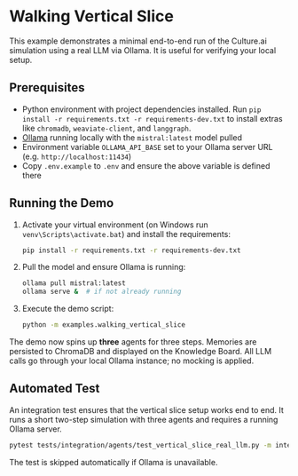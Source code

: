 # Walking Vertical Slice

This example demonstrates a minimal end-to-end run of the Culture.ai simulation using a real LLM via Ollama. It is useful for verifying your local setup.

## Prerequisites
- Python environment with project dependencies installed. Run
  `pip install -r requirements.txt -r requirements-dev.txt` to install extras like
  `chromadb`, `weaviate-client`, and `langgraph`.
- [Ollama](https://ollama.ai/) running locally with the `mistral:latest` model pulled
- Environment variable `OLLAMA_API_BASE` set to your Ollama server URL (e.g. `http://localhost:11434`)
- Copy `.env.example` to `.env` and ensure the above variable is defined there

## Running the Demo
1. Activate your virtual environment (on Windows run `venv\Scripts\activate.bat`) and install the requirements:
   ```bash
   pip install -r requirements.txt -r requirements-dev.txt
   ```
2. Pull the model and ensure Ollama is running:
   ```bash
   ollama pull mistral:latest
   ollama serve &  # if not already running
   ```
3. Execute the demo script:
   ```bash
   python -m examples.walking_vertical_slice
   ```

The demo now spins up **three** agents for three steps. Memories are persisted to ChromaDB and displayed on the Knowledge Board. All LLM calls go through your local Ollama instance; no mocking is applied.

## Automated Test

An integration test ensures that the vertical slice setup works end to end. It runs a short two-step simulation with three agents and requires a running Ollama server.

```bash
pytest tests/integration/agents/test_vertical_slice_real_llm.py -m integration
```

The test is skipped automatically if Ollama is unavailable.
